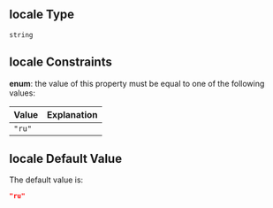 ## locale Type

`string`

## locale Constraints

**enum**: the value of this property must be equal to one of the following values:

| Value  | Explanation |
| :----- | :---------- |
| `"ru"` |             |

## locale Default Value

The default value is:

```json
"ru"
```

